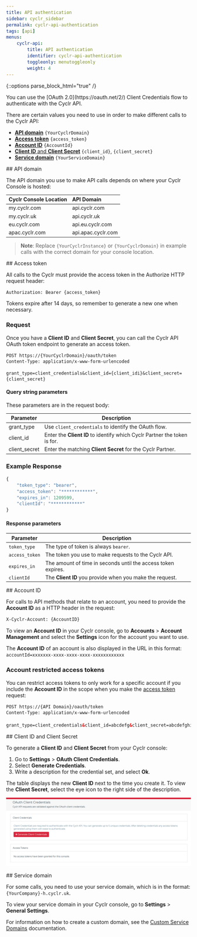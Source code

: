 ```yaml
---
title: API authentication
sidebar: cyclr_sidebar
permalink: cyclr-api-authentication
tags: [api]
menus:
    cyclr-api:
        title: API authentication
        identifier: cyclr-api-authentication
        toggleonly: menutoggleonly
        weight: 4
---
```

{::options parse_block_html="true" /}
<section class="card">
You can use the [OAuth 2.0](https://oauth.net/2/) Client Credentials flow to authenticate with the Cyclr API.

There are certain values you need to use in order to make different calls to the Cyclr API:

*  [**API domain**](#api-domain) `{YourCyclrDomain}`
*  [**Access token**](#access-token) `{access_token}`
*  [**Account ID**](#account-id) `{AccountId}`
*  [**Client ID** and **Client Secret**](#client-id-and-client-secret) `{client_id}`, `{client_secret}`
*  [**Service domain**](#service-domain) `{YourServiceDomain}`


</section>
<section class="card">
## API domain

The API domain you use to make API calls depends on where your Cyclr Console is hosted: 

| **Cyclr Console Location** | **API Domain**             |
|:---------------------------|:---------------------------|
| my.cyclr.com               | api.cyclr.com      |
| my.cyclr.uk                | api.cyclr.uk       |
| eu.cyclr.com               | api.eu.cyclr.com   |
| apac.cyclr.com             | api.apac.cyclr.com |


>  **Note**: Replace `{YourCyclrInstance}` or `{YourCyclrDomain}` in example calls with the correct domain for your console location.


</section>
<section class="card">
## Access token

All calls to the Cyclr must provide the access token in the Authorize HTTP request header:

```html
Authorization: Bearer {access_token}
```

Tokens expire after 14 days, so remember to generate a new one when necessary.

### Request
Once you have a **Client ID** and **Client Secret**, you can call the Cyclr API OAuth token endpoint to generate an access token.

```
POST https://{YourCyclrDomain}/oauth/token
Content-Type: application/x-www-form-urlencoded

grant_type=client_credentials&client_id={client_idi}&client_secret={client_secret}
```

#### Query string parameters

These parameters are in the request body:

| Parameter | Description |
| --- | --- |
| grant_type | Use `client_credentials` to identify the OAuth flow. |
| client_id | Enter the **Client ID** to identify which Cyclr Partner the token is for. |
| client_secret | Enter the matching **Client Secret** for the Cyclr Partner. |

### Example Response

```js
{
    "token_type": "bearer",
    "access_token": "************",
    "expires_in": 1209599,
    "clientId": "************"
}
```

#### Response parameters

| Parameter | Description |
| --- | --- |
| `token_type` | The type of token is always `bearer`. |
| `access_token` | The token you use to make requests to the Cyclr API. |
| `expires_in` | The amount of time in seconds until the access token expires. |
| `clientId` | The **Client ID** you provide when you make the request. |


</section>
<section class="card">
## Account ID

For calls to API methods that relate to an account, you need to provide the **Account ID**  as a HTTP header in the request:

```html
X-Cyclr-Account: {AccountID}
```

To view an **Account ID** in your Cyclr console, go to **Accounts** > **Account Management** and select the **Settings** icon for the account you want to use.

The **Account ID** of an account is also displayed in the URL in this format: `accountId=xxxxxxx-xxxx-xxxx-xxxx-xxxxxxxxxxxx`

### Account restricted access tokens

You can restrict access tokens to only work for a specific account if you include the **Account ID** in the scope when you make the [access token](#access-token) request:

```html
POST https://{API Domain}/oauth/token
Content-Type: application/x-www-form-urlencoded

grant_type=client_credentials&client_id=abcdefg&client_secret=abcdefghij123&scope=account:{account_id}
```


</section>
<section class="card">
## Client ID and Client Secret

To generate a **Client ID** and **Client Secret** from your Cyclr console:

1.  Go to **Settings** > **OAuth Client Credentials**.
2.  Select **Generate Credentials**.
3.  Write a description for the credential set, and select **Ok**.

The table displays the new **Client ID** next to the time you create it. To view the **Client Secret**, select the eye icon to the right side of the description.

![Cyclr Console OAuth Client Credentials](./images/cyclr-api-client-credentials.png)


</section>
<section class="card">
## Service domain

For some calls, you need to use your service domain, which is in the format: `{YourCompany}-h.cyclr.uk`.

To view your service domain in your Cyclr console, go to **Settings** > **General Settings**.

For information on how to create a custom domain, see the [Custom Service Domains](custom-domains) documentation.
</section>
